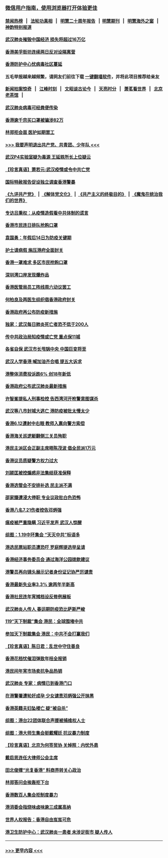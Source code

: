 ### [微信用户指南，使用浏览器打开体验更佳](https://github.com/gfw-breaker/banned-news1/blob/master/indexes/wechat-guide.md?t=0)
#### [禁闻热榜](热点新闻.md?t=0)  &nbsp;&nbsp;|&nbsp;&nbsp; [法轮功真相](https://github.com/gfw-breaker/truth/blob/master/README.md?t=0) &nbsp;&nbsp;|&nbsp;&nbsp; [明慧二十周年报告](https://github.com/gfw-breaker/mh-reports/blob/master/README.md?t=0) &nbsp;&nbsp;|&nbsp;&nbsp;[明慧期刊](https://github.com/gfw-breaker/mh-qikan) &nbsp;&nbsp;|&nbsp;&nbsp; [明慧海外之窗](https://github.com/gfw-breaker/mh-news/blob/master/README.md?t=0) &nbsp;&nbsp;|&nbsp;&nbsp; [神韵特别报道](https://github.com/gfw-breaker/mh-news/blob/master/shenyun.md?t=0)
#### [武汉肺炎摧毁中国经济 损失将超过16万亿](../pages/nsc415/n11839723.md?t=02040133) 
#### [香港美孚街坊连续两日反对设隔离营](../pages/nsc415/n11839962.md?t=02040133) 
#### [香港防护中心忧病毒社区蔓延](../pages/nsc415/n11839933.md?t=02040133) 
#### 五毛举报越来越频繁，请网友们前往下载 [一键翻墙软件](https://github.com/gfw-breaker/ssr-accounts)，并将此项目推荐给亲友
#### [新闻拍案惊奇](https://github.com/gfw-breaker/banned-news1/blob/master/pages/link4.md) &nbsp;&nbsp;|&nbsp;&nbsp; [江峰时刻](https://github.com/gfw-breaker/banned-news1/blob/master/pages/link4.md) &nbsp;&nbsp;|&nbsp;&nbsp; [文昭谈古论今](https://github.com/gfw-breaker/banned-news1/blob/master/pages/link4.md) &nbsp;&nbsp;|&nbsp;&nbsp; [天亮时分](https://github.com/gfw-breaker/banned-news1/blob/master/pages/link4.md) &nbsp;&nbsp;|&nbsp;&nbsp; [萧茗看世界](https://github.com/gfw-breaker/banned-news1/blob/master/pages/link4.md) &nbsp;&nbsp;|&nbsp;&nbsp; [北京老茶馆](https://github.com/gfw-breaker/banned-news1/blob/master/pages/link4.md) &nbsp;&nbsp;|&nbsp;&nbsp; 
#### [武汉肺炎病毒可经粪便传染](../pages/nsc415/n11839939.md?t=02040133) 
#### [香港逾千宗买口罩被骗涉82万](../pages/nsc415/n11839914.md?t=02040133) 
#### [林郑拒会面 医护如期罢工](../pages/nsc415/n11839892.md?t=02040133) 
#### [>>> 我要声明退出共产党、共青团、少年队 <<<](https://github.com/begood0513/goodnews/blob/master/quit/letter.md) 
#### [武汉P4实验室疑为毒源 王延轶所长上位疑云](../pages/nsc415/n11835543.md?t=02040133) 
#### [【珍言真语】萧若元:武汉疫情或令中共亡党](../pages/nsc415/n11829394.md?t=02040133) 
#### [国际特赦报告促设独立调查香港警暴](../pages/nsc415/n11833845.md?t=02040133) 
#### [《九评共产党》](https://github.com/begood0513/9ping.md/blob/master/README.md) &nbsp;|&nbsp; [《解体党文化》](../../../../jtdwh.md/blob/master/README.md)  &nbsp;|&nbsp; [《共产主义的终极目的》](../../../../gczydzjmd.md/blob/master/README.md) &nbsp;|&nbsp; [《魔鬼在统治我们的世界》](../../../../mgztzwmdsj.md/blob/master/README.md) 
#### [专访吕秉权：从疫情造假看中共体制的谎言](../pages/nsc415/n11833813.md?t=02040133) 
#### [香港市民连日排队抢购口罩](../pages/nsc415/n11833794.md?t=02040133) 
#### [袁国勇：年假后14日为防疫关键期](../pages/nsc415/n11831088.md?t=02040133) 
#### [护士请病假 施压港府全面封关](../pages/nsc415/n11831030.md?t=02040133) 
#### [香港一罩难求 多区市民抢购口罩](../pages/nsc415/n11831002.md?t=02040133) 
#### [深圳湾口岸发现爆炸品](../pages/nsc415/n11828802.md?t=02040133) 
#### [香港医管局员工阵线周六动议罢工](../pages/nsc415/n11828762.md?t=02040133) 
#### [何柏良及两医生组织倡香港政府封关](../pages/nsc415/n11828749.md?t=02040133) 
#### [香港政府再公布防疫新措施](../pages/nsc415/n11828716.md?t=02040133) 
#### [独家：武汉每日肺炎死亡者恐不低于200人](../pages/nsc415/n11828240.md?t=02040133) 
#### [传中共政治局知疫情或亡党 重点保11城](../pages/nsc415/n11828145.md?t=02040133) 
#### [各省自保 武汉市长甩锅中央 中国巨变将至](../pages/nsc415/n11828021.md?t=02040133) 
#### [武汉人学香港 喊加油齐合唱 提五大诉求](../pages/nsc415/n11827046.md?t=02040133) 
#### [港整体消费投诉跌6% 创18年新低](../pages/nsc415/n11817280.md?t=02040133) 
#### [香港政府公布武汉肺炎最新措施](../pages/nsc415/n11817152.md?t=02040133) 
#### [许智峯提私人刑事检控 告西湾河开枪警意图谋杀](../pages/nsc415/n11817132.md?t=02040133) 
#### [武汉等八市封城大逃亡 港防疫被批太慢太少](../pages/nsc415/n11817058.md?t=02040133) 
#### [香港6.12遭射中右眼 教师入禀向警方索偿](../pages/nsc415/n11814678.md?t=02040133) 
#### [香港海关巡逻艇翻侧三关员殉职](../pages/nsc415/n11814604.md?t=02040133) 
#### [港民主派区会正副主席晤陈茂波 倡全民派1万元](../pages/nsc415/n11814582.md?t=02040133) 
#### [香港议员质疑警方权力过大](../pages/nsc415/n11814560.md?t=02040133) 
#### [刘颕匡被控煽惑非法集结获准保释](../pages/nsc415/n11811727.md?t=02040133) 
#### [香港选管会不安排补选 民主派不满](../pages/nsc415/n11811691.md?t=02040133) 
#### [邵家臻遭浸大停职 专业议政批白色恐怖](../pages/nsc415/n11811670.md?t=02040133) 
#### [香港八名7.21伤者控告邓炳强](../pages/nsc415/n11811623.md?t=02040133) 
#### [瘟疫被严重隐瞒 习近平发声 武汉人惊醒](../pages/nsc415/n11811186.md?t=02040133) 
#### [组图：1.19中环集会 “天灭中共”标语多](../pages/nsc415/n11809514.md?t=02040133) 
#### [港选民票站职员遭恐吓 罗庭辉提选举呈请](../pages/nsc415/n11808914.md?t=02040133) 
#### [香港经济事务委员会 通过海洋公园拨款建议](../pages/nsc415/n11808906.md?t=02040133) 
#### [港警员再向镜头展示记者身份证记协严厉谴责](../pages/nsc415/n11808888.md?t=02040133) 
#### [香港最新失业率3.3% 逾两年半新高](../pages/nsc415/n11808887.md?t=02040133) 
#### [香港社民连年宵摊档设反修例展板](../pages/nsc415/n11808857.md?t=02040133) 
#### [武汉肺炎人传人 春运期防疫恐比萨斯严峻](../pages/nsc415/n11808739.md?t=02040133) 
#### [119“天下制裁”集会 港民：全球围堵中共](../pages/nsc415/n11806318.md?t=02040133) 
#### [参加天下制裁集会 港民：中共不会打赢我们](../pages/nsc415/n11806596.md?t=02040133) 
#### [【珍言真语】陈日君：乱世中守住善良](../pages/nsc415/n11806247.md?t=02040133) 
#### [香港花档忧催泪弹致年桔全报销](../pages/nsc415/n11806130.md?t=02040133) 
#### [港民间年宵市场卖抗争品热销](../pages/nsc415/n11806073.md?t=02040133) 
#### [武汉肺炎 专家：病情已到香港门口](../pages/nsc415/n11806020.md?t=02040133) 
#### [在港警署遭轮奸成孕 少女谴责邓炳强公开抹黑](../pages/nsc415/n11805981.md?t=02040133) 
#### [香港英籍夫妇坠楼亡 疑“被自杀”](../pages/nsc415/n11805937.md?t=02040133) 
#### [组图：港台22团体联合声援被捕维权人士](../pages/nsc415/n11801834.md?t=02040133) 
#### [组图：港大师生集会挺戴耀廷 抗议暴力制度](../pages/nsc415/n11799298.md?t=02040133) 
#### [【珍言真语】北京为何签贸协 关焯照：内忧外患](../pages/nsc415/n11799790.md?t=02040133) 
#### [戴启思连任大律师公会主席](../pages/nsc415/n11799306.md?t=02040133) 
#### [田北俊撑“光复香港” 料商界转关心政治](../pages/nsc415/n11799287.md?t=02040133) 
#### [林郑答问会挨轰拒下台](../pages/nsc415/n11799261.md?t=02040133) 
#### [香港数百人集会拒制度暴力](../pages/nsc415/n11796941.md?t=02040133) 
#### [港消委会指烧味卤味逾三成属高纳](../pages/nsc415/n11796815.md?t=02040133) 
#### [世界人权报告：香港自由岌岌可危](../pages/nsc415/n11796873.md?t=02040133) 
#### [港卫生防护中心：武汉肺炎一患者 未涉足街市 疑人传人](../pages/nsc415/n11796789.md?t=02040133) 

----
#### [ >>> 更早内容 <<< ](../indexes/nsc415-earlier.md)
